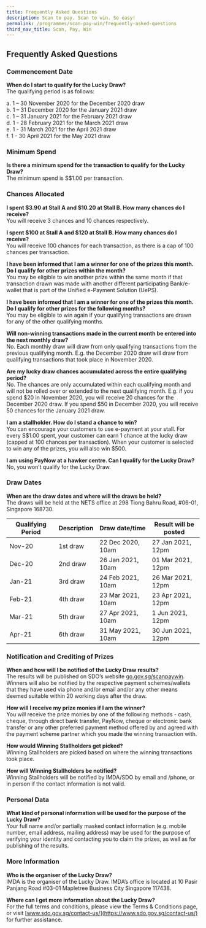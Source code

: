 ```yaml
---
title: Frequently Asked Questions
description: Scan to pay. Scan to win. So easy!
permalink: /programmes/scan-pay-win/frequently-asked-questions
third_nav_title: Scan, Pay, Win
---
```


## Frequently Asked Questions

### Commencement Date

**When do I start to qualify for the Lucky Draw?**  
The qualifying period is as follows:  

a. 1 – 30 November 2020 for the December 2020 draw <br>
b. 1 – 31 December 2020 for the January 2021 draw <br>
c. 1 – 31 January 2021 for the February 2021 draw <br>
d. 1 - 28 February 2021 for the March 2021 draw <br>
e. 1 - 31 March 2021 for the April 2021 draw <br>
f. 1 - 30 April 2021 for the May 2021 draw <br>

### Minimum Spend

**Is there a minimum spend for the transaction to qualify for the Lucky Draw?**  
The minimum spend is S$1.00 per transaction.

### Chances Allocated 

**I spent $3.90 at Stall A and $10.20 at Stall B. How many chances do I receive?**  
You will receive 3 chances and 10 chances respectively.

**I spent $100 at Stall A and $120 at Stall B. How many chances do I receive?**  
You will receive 100 chances for each transaction, as there is a cap of 100 chances per transaction.

**I have been informed that I am a winner for one of the prizes this month. Do I qualify for other prizes within the month?**  
You may be eligible to win another prize within the same month if that transaction drawn was made with another different participating Bank/e-wallet that is part of the Unified e-Payment Solution (UePS).

**I have been informed that I am a winner for one of the prizes this month. Do I qualify for other prizes for the following months?**  
You may be eligible to win again if your qualifying transactions are drawn for any of the other qualifying months.

**Will non-winning transactions made in the current month be entered into the next monthly draw?**  
No. Each monthly draw will draw from only qualifying transactions from the previous qualifying month. E.g. the December 2020 draw will draw from qualifying transactions that took place in November 2020.

**Are my lucky draw chances accumulated across the entire qualifying period?**  
No. The chances are only accumulated within each qualifying month and will not be rolled over or extended to the next qualifying month. E.g. if you spend $20 in November 2020, you will receive 20 chances for the December 2020 draw. If you spend $50 in December 2020, you will receive 50 chances for the January 2021 draw.

**I am a stallholder. How do I stand a chance to win?**  
You can encourage your customers to use e-payment at your stall. For every S$1.00 spent, your customer can earn 1 chance at the lucky draw (capped at 100 chances per transaction). When your customer is selected to win any of the prizes, you will also win $500.

**I am using PayNow at a hawker centre. Can I qualify for the Lucky Draw?**  
No, you won’t qualify for the Lucky Draw. 

### Draw Dates

**When are the draw dates and where will the draws be held?**  
The draws will be held at the NETS office at 298 Tiong Bahru Road, #06-01, Singapore 168730.

<table class="spw-table-responsive">
  <thead>
    <tr>
      <th>Qualifying Period</th>
      <th>Description</th>
      <th>Draw date/time</th>
      <th>Result will be posted</th>
    </tr>
  </thead>
  <tbody>
    <tr>
      <td>Nov-20</td>
      <td>1st draw</td>
      <td>22 Dec 2020, 10am</td>
      <td>27 Jan 2021, 12pm</td>
    </tr>
    <tr>
      <td>Dec-20</td>
      <td>2nd draw</td>
      <td>26 Jan 2021, 10am</td>
      <td>01 Mar 2021, 12pm</td>
    </tr>
    <tr>
      <td>Jan-21</td>
      <td>3rd draw</td>
      <td>24 Feb 2021, 10am</td>
      <td>26 Mar 2021, 12pm</td>
    </tr>
    <tr>
      <td>Feb-21</td>
      <td>4th draw</td>
      <td>23 Mar 2021, 10am</td>
      <td>23 Apr 2021, 12pm</td>
    </tr>
    <tr>
      <td>Mar-21</td>
      <td>5th draw</td>
      <td>27 Apr 2021, 10am</td>
      <td>1 Jun 2021, 12pm</td>
    </tr>
    <tr>
      <td>Apr-21</td>
      <td>6th draw</td>
      <td>31 May 2021, 10am</td>
      <td>30 Jun 2021, 12pm</td>
    </tr>
  </tbody>
</table>




### Notification and Crediting of Prizes

**When and how will I be notified of the Lucky Draw results?**  
The results will be published on SDO’s website [go.gov.sg/scanpaywin](https://go.gov.sg/scanpaywin). Winners will also be notified by the respective payment schemes/wallets that they have used via phone and/or email and/or any other means deemed suitable within 20 working days after the draw. 

**How will I receive my prize monies if I am the winner?**  
You will receive the prize monies by one of the following methods - cash, cheque, through direct bank transfer, PayNow, cheque or electronic bank transfer or any other preferred payment method offered by and agreed with the payment scheme partner which you made the winning transaction with. 

**How would Winning Stallholders get picked?**  
Winning Stallholders are picked based on where the winning transactions took place. 

**How will Winning Stallholders be notified?**  
Winning Stallholders will be notified by IMDA/SDO by email and /phone, or in person if the contact information is not valid. 

### Personal Data

**What kind of personal information will be used for the purpose of the Lucky Draw?**  
Your full name and/or partially masked contact information (e.g. mobile number, email address, mailing address) may be used for the purpose of verifying your identity and contacting you to claim the prizes, as well as for publishing of the results.

### More Information

**Who is the organiser of the Lucky Draw?** <br>
IMDA is the organiser of the Lucky Draw. IMDA’s office is located at 10 Pasir Panjang Road #03-01 Mapletree Business City Singapore 117438.

**Where can I get more information about the Lucky Draw?**  
For the full terms and conditions, please view the Terms & Conditions page, or visit [www.sdo.gov.sg/contact-us/](https://www.sdo.gov.sg/contact-us/) for further assistance.
